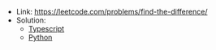 - Link: https://leetcode.com/problems/find-the-difference/
- Solution:
  - [Typescript](index.ts)
  - [Python](index.py)